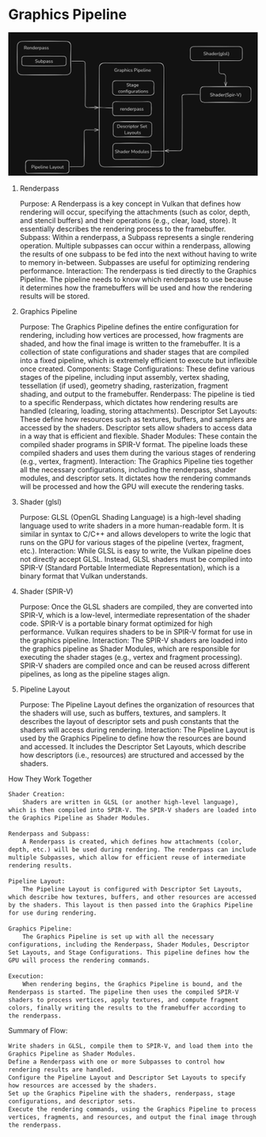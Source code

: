 # Graphics Pipeline

![Graphics Pipeline](/images/GraphicsPipeline.png)

1. Renderpass

    Purpose: A Renderpass is a key concept in Vulkan that defines how rendering will occur, specifying the attachments (such as color, depth, and stencil buffers) and their operations (e.g., clear, load, store). It essentially describes the rendering process to the framebuffer.
    Subpass: Within a renderpass, a Subpass represents a single rendering operation. Multiple subpasses can occur within a renderpass, allowing the results of one subpass to be fed into the next without having to write to memory in-between. Subpasses are useful for optimizing rendering performance.
    Interaction: The renderpass is tied directly to the Graphics Pipeline. The pipeline needs to know which renderpass to use because it determines how the framebuffers will be used and how the rendering results will be stored.

2. Graphics Pipeline

    Purpose: The Graphics Pipeline defines the entire configuration for rendering, including how vertices are processed, how fragments are shaded, and how the final image is written to the framebuffer. It is a collection of state configurations and shader stages that are compiled into a fixed pipeline, which is extremely efficient to execute but inflexible once created.
    Components:
        Stage Configurations: These define various stages of the pipeline, including input assembly, vertex shading, tessellation (if used), geometry shading, rasterization, fragment shading, and output to the framebuffer.
        Renderpass: The pipeline is tied to a specific Renderpass, which dictates how rendering results are handled (clearing, loading, storing attachments).
        Descriptor Set Layouts: These define how resources such as textures, buffers, and samplers are accessed by the shaders. Descriptor sets allow shaders to access data in a way that is efficient and flexible.
        Shader Modules: These contain the compiled shader programs in SPIR-V format. The pipeline loads these compiled shaders and uses them during the various stages of rendering (e.g., vertex, fragment).
    Interaction: The Graphics Pipeline ties together all the necessary configurations, including the renderpass, shader modules, and descriptor sets. It dictates how the rendering commands will be processed and how the GPU will execute the rendering tasks.

3. Shader (glsl)

    Purpose: GLSL (OpenGL Shading Language) is a high-level shading language used to write shaders in a more human-readable form. It is similar in syntax to C/C++ and allows developers to write the logic that runs on the GPU for various stages of the pipeline (vertex, fragment, etc.).
    Interaction: While GLSL is easy to write, the Vulkan pipeline does not directly accept GLSL. Instead, GLSL shaders must be compiled into SPIR-V (Standard Portable Intermediate Representation), which is a binary format that Vulkan understands.

4. Shader (SPIR-V)

    Purpose: Once the GLSL shaders are compiled, they are converted into SPIR-V, which is a low-level, intermediate representation of the shader code. SPIR-V is a portable binary format optimized for high performance. Vulkan requires shaders to be in SPIR-V format for use in the graphics pipeline.
    Interaction: The SPIR-V shaders are loaded into the graphics pipeline as Shader Modules, which are responsible for executing the shader stages (e.g., vertex and fragment processing). SPIR-V shaders are compiled once and can be reused across different pipelines, as long as the pipeline stages align.

5. Pipeline Layout

    Purpose: The Pipeline Layout defines the organization of resources that the shaders will use, such as buffers, textures, and samplers. It describes the layout of descriptor sets and push constants that the shaders will access during rendering.
    Interaction: The Pipeline Layout is used by the Graphics Pipeline to define how the resources are bound and accessed. It includes the Descriptor Set Layouts, which describe how descriptors (i.e., resources) are structured and accessed by the shaders.

How They Work Together

    Shader Creation:
        Shaders are written in GLSL (or another high-level language), which is then compiled into SPIR-V. The SPIR-V shaders are loaded into the Graphics Pipeline as Shader Modules.

    Renderpass and Subpass:
        A Renderpass is created, which defines how attachments (color, depth, etc.) will be used during rendering. The renderpass can include multiple Subpasses, which allow for efficient reuse of intermediate rendering results.

    Pipeline Layout:
        The Pipeline Layout is configured with Descriptor Set Layouts, which describe how textures, buffers, and other resources are accessed by the shaders. This layout is then passed into the Graphics Pipeline for use during rendering.

    Graphics Pipeline:
        The Graphics Pipeline is set up with all the necessary configurations, including the Renderpass, Shader Modules, Descriptor Set Layouts, and Stage Configurations. This pipeline defines how the GPU will process the rendering commands.

    Execution:
        When rendering begins, the Graphics Pipeline is bound, and the Renderpass is started. The pipeline then uses the compiled SPIR-V shaders to process vertices, apply textures, and compute fragment colors, finally writing the results to the framebuffer according to the renderpass.

Summary of Flow:

    Write shaders in GLSL, compile them to SPIR-V, and load them into the Graphics Pipeline as Shader Modules.
    Define a Renderpass with one or more Subpasses to control how rendering results are handled.
    Configure the Pipeline Layout and Descriptor Set Layouts to specify how resources are accessed by the shaders.
    Set up the Graphics Pipeline with the shaders, renderpass, stage configurations, and descriptor sets.
    Execute the rendering commands, using the Graphics Pipeline to process vertices, fragments, and resources, and output the final image through the renderpass.